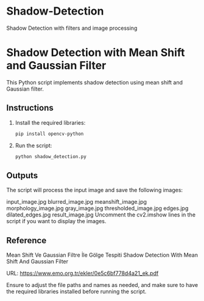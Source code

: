 # Shadow-Detection
 Shadow Detection with filters and image processing

# Shadow Detection with Mean Shift and Gaussian Filter

This Python script implements shadow detection using mean shift and Gaussian filter.

## Instructions

1. Install the required libraries:

   ```bash
   pip install opencv-python

2. Run the script:
   ```bash
   python shadow_detection.py

## Outputs
The script will process the input image and save the following images:

input_image.jpg
blurred_image.jpg
meanshift_image.jpg
morphology_image.jpg
gray_image.jpg
thresholded_image.jpg
edges.jpg
dilated_edges.jpg
result_image.jpg
Uncomment the cv2.imshow lines in the script if you want to display the images.

## Reference
Mean Shift Ve Gaussian Filtre İle Gölge Tespiti
Shadow Detection With Mean Shift And Gaussian Filter

URL: https://www.emo.org.tr/ekler/0e5c6bf778d4a21_ek.pdf


Ensure to adjust the file paths and names as needed, and make sure to have the required libraries installed before running the script.
